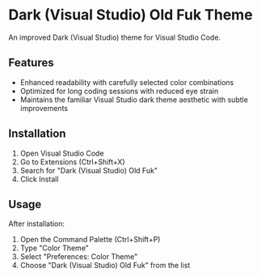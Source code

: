 # Dark (Visual Studio) Old Fuk Theme

An improved Dark (Visual Studio) theme for Visual Studio Code.

## Features

- Enhanced readability with carefully selected color combinations
- Optimized for long coding sessions with reduced eye strain
- Maintains the familiar Visual Studio dark theme aesthetic with subtle improvements

## Installation

1. Open Visual Studio Code
2. Go to Extensions (Ctrl+Shift+X)
3. Search for "Dark (Visual Studio) Old Fuk"
4. Click Install

## Usage

After installation:

1. Open the Command Palette (Ctrl+Shift+P)
2. Type "Color Theme"
3. Select "Preferences: Color Theme"
4. Choose "Dark (Visual Studio) Old Fuk" from the list
